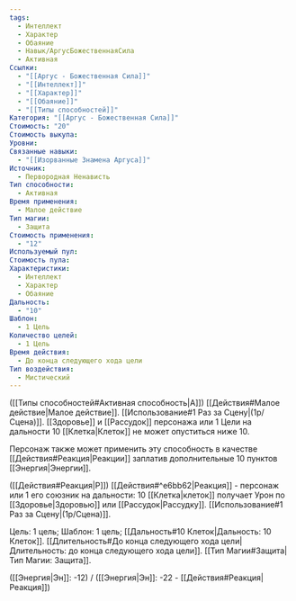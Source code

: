 ```yaml
---
tags:
  - Интеллект
  - Характер
  - Обаяние
  - Навык/АргусБожественнаяСила
  - Активная
Ссылки:
  - "[[Аргус - Божественная Сила]]"
  - "[[Интеллект]]"
  - "[[Характер]]"
  - "[[Обаяние]]"
  - "[[Типы способностей]]"
Категория: "[[Аргус - Божественная Сила]]"
Стоимость: "20"
Стоимость выкупа: 
Уровни: 
Связанные навыки:
  - "[[Изорванные Знамена Аргуса]]"
Источник:
  - Первородная Ненависть
Тип способности:
  - Активная
Время применения:
  - Малое действие
Тип магии:
  - Защита
Стоимость применения:
  - "12"
Используемый пул: 
Стоимость пула: 
Характеристики:
  - Интеллект
  - Характер
  - Обаяние
Дальность:
  - "10"
Шаблон:
  - 1 Цель
Количество целей:
  - 1 Цель
Время действия:
  - До конца следующего хода цели
Тип воздействия:
  - Мистический
---
```

([[Типы способностей#Активная способность|А]]) [[Действия#Малое действие|Малое действие]]. [[Использование#1 Раз за Сцену|(1р/Сцена)]]. [[Здоровье]] и [[Рассудок]] персонажа или 1 Цели на дальности 10 [[Клетка|Клеток]] не может опуститься ниже 10. 

Персонаж также может применить эту способность в качестве [[Действия#Реакция|Реакции]] заплатив дополнительные 10 пунктов [[Энергия|Энергии]].

([[Действия#Реакция|Р]]) [[Действия#^e6bb62|Реакция]] - персонаж или 1 его союзник на дальности: 10 [[Клетка|клеток]] получает Урон по [[Здоровье|Здоровью]] или [[Рассудок|Рассудку]]. [[Использование#1 Раз за Сцену|(1р/Сцена)]]. 

Цель: 1 цель; Шаблон: 1 цель; [[Дальность#10 Клеток|Дальность: 10 Клеток]]. [[Длительность#До конца следующего хода цели|Длительность: до конца следующего хода цели]]. [[Тип Магии#Защита|Тип Магии: Защита]].

([[Энергия|Эн]]: -12) / ([[Энергия|Эн]]: -22 - [[Действия#Реакция|Реакция]])